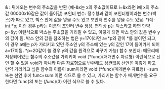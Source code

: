 & : 뒤에오는 변수의 주소값을 반환
(예-&x는 x의 주소값이므로 i=&x라면 i에 x의 주소값 00000x16같은 값이 들어감)
포인터 변수: 정수형과 같이 포인터형이라는 변수(박스)가 따로 있고, 박스 안에 값을 넣을 수도 있고 포인터 변수를 넣을 수도 있음.
*(예- int *p; 이런 경우 p라는 이름의 포인터 변수 생성. 편의상 p는 박스라고 하면 만약
p=&y; 이런식으로 박스는 주소값을 가리킬 수 있고, 이렇게 되면 박스 안의 값은 변수 y의 값이 됨. 박스 안의 값을 참조하는 법은
y=17이라면 a=*p와 같이 *를 붙이면 되고, 이 경우 a에는 p가 가리키고 있던 주소인 y의 주소에 있는 y의 값인 17이 들어가게 되어 a=17이됨. *p=20같이 쓸 경우 y의 값을 원격으로 바꾸기 가능)
함수 포인터: 메모리에 저장되어있는 함수의 주소값을 가리키며 void (*func)(매개변수 자료형) 이런식으로 선언 할 수 있음 void가 아니라 다른 자료형으로 반환해도 상관없음
선언은 이렇게 하고 만약 가리키고 싶은 함수의 이름이 sum이라면 void (*func)(매개변수 자료형) =sum 또는 선언 후에 func=sum 이런 식으로 쓸 수 있고, 가리키는 함수가 매개변수를 요구한다면 func(3) 또는 (*func*)(3) 이런 식으로 쓸 수 있다.
